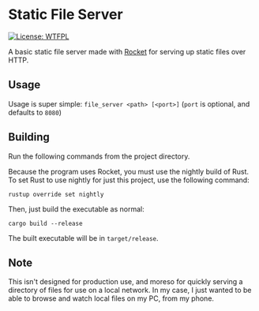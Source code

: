 # Static File Server
[![License: WTFPL](https://img.shields.io/badge/license-WTFPL-brightgreen.svg)](http://www.wtfpl.net/about/)

A basic static file server made with [Rocket](https://rocket.rs/) for serving up static files over HTTP.

## Usage
Usage is super simple:
```file_server <path> [<port>]```
(`port` is optional, and defaults to `8080`)

## Building
Run the following commands from the project directory.

Because the program uses Rocket, you must use the nightly build of Rust. To set Rust to use nightly for just this project,
use the following command:
```
rustup override set nightly
```
Then, just build the executable as normal:
```
cargo build --release
```
The built executable will be in `target/release`.

## Note
This isn't designed for production use, and moreso for quickly serving a directory of files for use on a local network.
In my case, I just wanted to be able to browse and watch local files on my PC, from my phone.
